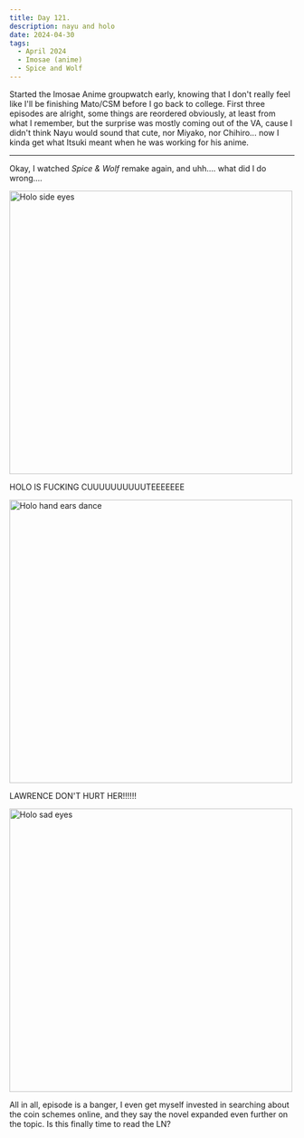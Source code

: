 ```yaml
---
title: Day 121.
description: nayu and holo
date: 2024-04-30
tags: 
  - April 2024
  - Imosae (anime)
  - Spice and Wolf
---
```


Started the Imosae Anime groupwatch early, knowing that I don't really feel like I'll be finishing Mato/CSM before I go back to college. First three episodes are alright, some things are reordered obviously, at least from what I remember, but the surprise was mostly coming out of the VA, cause I didn't think Nayu would sound that cute, nor Miyako, nor Chihiro... now I kinda get what Itsuki meant when he was working for his anime.

-----

Okay, I watched *Spice & Wolf* remake again, and uhh.... what did I do wrong....

<img src="https://cdn.discordapp.com/attachments/1005427409027346512/1235940938199859230/mpv-shot0019.png?ex=66363332&is=6634e1b2&hm=603d8c2c52a3f37c43aad590471857e78cc9c9dcdb2f5ac5b3ab4933df3cb25d&" width="500px" alt="Holo side eyes"></img>

HOLO IS FUCKING CUUUUUUUUUUTEEEEEEE

<img src="https://cdn.discordapp.com/attachments/1005427409027346512/1235940938883268658/mpv-shot0026.png?ex=66363332&is=6634e1b2&hm=eaa5b8852ba1b6aa56a7fc8b7362a0787a40b6baccddd7f5209884a648eb3506&" width="500px" alt="Holo hand ears dance"></img>

LAWRENCE DON'T HURT HER!!!!!!

<img src="https://cdn.discordapp.com/attachments/1005427409027346512/1235940939424337970/mpv-shot0024.png?ex=66363332&is=6634e1b2&hm=99f52ef4e06f379404a4f48180ec2aa6939fd9014b869a8e99de880fb518a832&" width="500px" alt="Holo sad eyes"></img>

All in all, episode is a banger, I even get myself invested in searching about the coin schemes online, and they say the novel expanded even further on the topic. Is this finally time to read the LN?